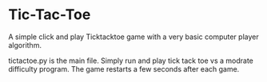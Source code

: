 # Tic-Tac-Toe
A simple click and play Ticktacktoe game with a very basic computer player algorithm.

tictactoe.py is the main file. Simply run and play tick tack toe vs a modrate difficulty program. The game restarts a few seconds after each game.